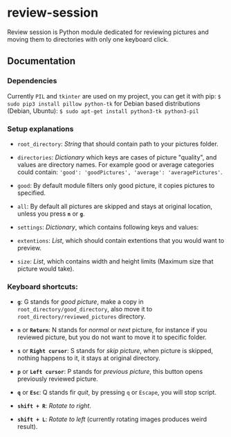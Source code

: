 # review-session
Review session is Python module dedicated for reviewing pictures and moving them to directories with only one keyboard click.

## Documentation

### Dependencies

Currently ```PIL``` and ```tkinter``` are used on my project, you can get it with pip:
```$ sudo pip3 install pillow python-tk```
for Debian based distributions (Debian, Ubuntu):
```$ sudo apt-get install python3-tk python3-pil```

### Setup explanations

- ```root_directory```: _String_ that should contain path to your pictures folder.
- ```directories```: _Dictionary_ which keys are cases of picture "quality", and values are directory names. For example good or average categories could contain: ```'good': 'goodPictures', 'average': 'averagePictures'```.
-    ```good```: By default module filters only good picture, it copies pictures to specified.
-    ```all```: By default all pictures are skipped and stays at original location, unless you press __```n```__ or __```g```__.

- ```settings```: _Dictionary_, which contains following keys and values:
-    ```extentions```: _List_, which should contain extentions that you would want to preview.
-    ```size```: _List_, which contains width and height limits (Maximum size that picture would take).
    
### Keyboard shortcuts:

- __```g```__: G stands for _good picture_, make a copy in ```root_directory/good_directory```, also move it to ```root_directory/reviewed_pictures``` directory.
- __```n```__ or __```Return```__: N stands for _normal_ or _next_ picture, for instance if you reviewed picture, but you do not want to move it to specific folder.
- __```s```__ or __```Right cursor```__: S stands for _skip picture_, when picture is skipped, nothing happens to it, it stays at original directory.
- __```p```__ or __```Left cursor```__: P stands for _previous picture_, this button opens previously reviewed picture.
- __```q```__ or __```Esc```__: Q stands fir _quit_, by pressing ```q``` or ```Escape```, you will stop script.

- __```shift + R```__: _Rotate to right_.
- __```shift + L```__: _Rotate to left_ (currently rotating images produces weird result).
